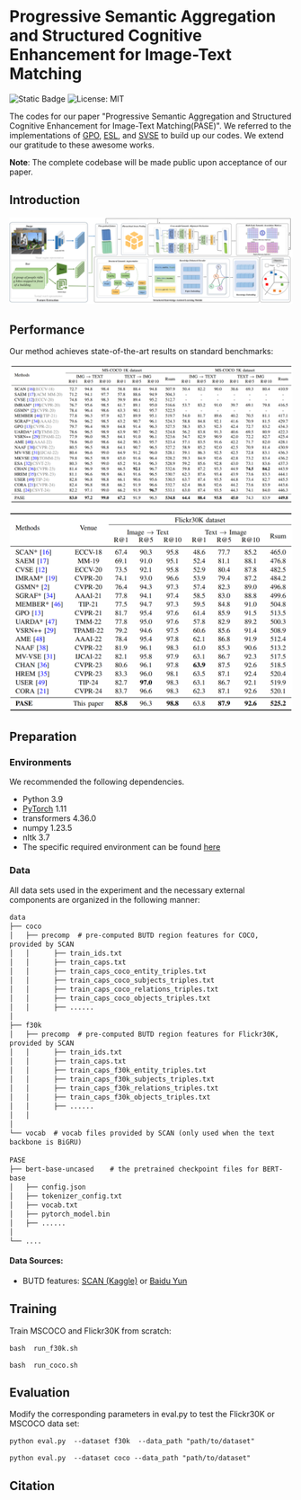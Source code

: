 # Progressive Semantic Aggregation and Structured Cognitive Enhancement for Image-Text Matching

![Static Badge](https://img.shields.io/badge/Pytorch-EE4C2C)
![License: MIT](https://img.shields.io/badge/License-Apache%202.0-yellow.svg)

The codes for our paper "Progressive Semantic Aggregation and Structured Cognitive Enhancement for Image-Text Matching(PASE)".
We referred to the implementations of [GPO](https://github.com/woodfrog/vse_infty), [ESL](https://github.com/CrossmodalGroup/ESL), and [SVSE](https://github.com/zengzhixian/SoftPool_SVSE) to build up our codes. We extend our gratitude to these awesome works.  

**Note**: The complete codebase will be made public upon acceptance of our paper.

## Introduction


![Overview](https://github.com/gyhhe/PASE/blob/main/model_overview.png)



## Performance

Our method achieves state-of-the-art results on standard benchmarks:

![tab1](https://github.com/gyhhe/PASE/blob/main/tab1.png)

![tab2](https://github.com/gyhhe/PASE/blob/main/tab2.png)


## Preparation

### Environments

We recommended the following dependencies.

- Python 3.9
- [PyTorch](http://pytorch.org/) 1.11
- transformers  4.36.0
- numpy 1.23.5
- nltk 3.7
- The specific required environment can be found [here](https://github.com/Image-Text-Matching/AAHR/blob/main/requirements.txt)


### Data

All data sets used in the experiment and the necessary external components are organized in the following manner:

```
data
├── coco
│   ├── precomp  # pre-computed BUTD region features for COCO, provided by SCAN
│   │      ├── train_ids.txt
│   │      ├── train_caps.txt
│   │      ├── train_caps_coco_entity_triples.txt
│   │      ├── train_caps_coco_subjects_triples.txt
│   │      ├── train_caps_coco_relations_triples.txt
│   │      ├── train_caps_coco_objects_triples.txt
│   │      ├── ......
│   
├── f30k
│   ├── precomp  # pre-computed BUTD region features for Flickr30K, provided by SCAN
│   │      ├── train_ids.txt
│   │      ├── train_caps.txt
│   │      ├── train_caps_f30k_entity_triples.txt
│   │      ├── train_caps_f30k_subjects_triples.txt
│   │      ├── train_caps_f30k_relations_triples.txt
│   │      ├── train_caps_f30k_objects_triples.txt
│   │      ├── ......
│   │
│   
└── vocab  # vocab files provided by SCAN (only used when the text backbone is BiGRU)

PASE
├── bert-base-uncased    # the pretrained checkpoint files for BERT-base
│   ├── config.json
│   ├── tokenizer_config.txt
│   ├── vocab.txt
│   ├── pytorch_model.bin
│   ├── ......
│  
└── ....

```

#### Data Sources:

- BUTD features: [SCAN (Kaggle)](https://www.kaggle.com/datasets/kuanghueilee/scan-features) or [Baidu Yun](https://pan.baidu.com/s/1Dmnf0q9J29m4-fyL7ubqdg?pwd=AAHR)

## Training

Train MSCOCO and Flickr30K from scratch:

```
bash  run_f30k.sh
```

```
bash  run_coco.sh
```

## Evaluation

Modify the corresponding parameters in eval.py to test the Flickr30K or MSCOCO data set:

```
python eval.py  --dataset f30k  --data_path "path/to/dataset"
```

```
python eval.py  --dataset coco --data_path "path/to/dataset"
```

##  Citation

